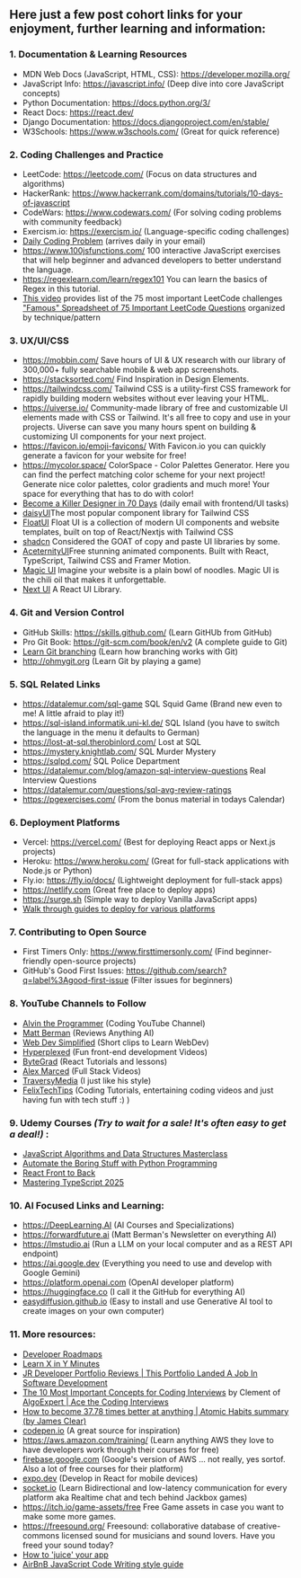## Here just a few post cohort links for your enjoyment, further learning and information:

### 1. Documentation & Learning Resources

- MDN Web Docs (JavaScript, HTML, CSS): https://developer.mozilla.org/
- JavaScript Info: https://javascript.info/ (Deep dive into core JavaScript concepts)
- Python Documentation: https://docs.python.org/3/
- React Docs: https://react.dev/
- Django Documentation: https://docs.djangoproject.com/en/stable/
- W3Schools: https://www.w3schools.com/ (Great for quick reference)

### 2. Coding Challenges and Practice

- LeetCode: https://leetcode.com/ (Focus on data structures and algorithms)
- HackerRank: https://www.hackerrank.com/domains/tutorials/10-days-of-javascript
- CodeWars: https://www.codewars.com/ (For solving coding problems with community feedback)
- Exercism.io: https://exercism.io/ (Language-specific coding challenges)
- [Daily Coding Problem](https://www.dailycodingproblem.com/) (arrives daily in your email)
- https://www.100jsfunctions.com/ 100 interactive JavaScript exercises that will help beginner and advanced developers to better understand the language.
- https://regexlearn.com/learn/regex101 You can learn the basics of Regex in this tutorial.
- [This video](https://www.youtube.com/watch?v=SVvr3ZjtjI8) provides list of the 75 most important LeetCode challenges
  ["Famous" Spreadsheet of 75 Important LeetCode Questions](https://docs.google.com/spreadsheets/d/1A2PaQKcdwO_lwxz9bAnxXnIQayCouZP6d-ENrBz_NXc/edit#gid=0) organized by technique/pattern

### 3. UX/UI/CSS

- https://mobbin.com/ Save hours of UI & UX research with our library of 300,000+ fully searchable mobile & web app screenshots.
- https://stacksorted.com/ Find Inspiration in Design Elements.
- https://tailwindcss.com/ Tailwind CSS is a utility-first CSS framework for rapidly building modern websites without ever leaving your HTML.
- https://uiverse.io/ Community-made library of free and customizable UI elements made with CSS or Tailwind. It's all free to copy and use in your projects. Uiverse can save you many hours spent on building & customizing UI components for your next project.
- https://favicon.io/emoji-favicons/ With Favicon.io you can quickly generate a favicon for your website for free!
- https://mycolor.space/ ColorSpace - Color Palettes Generator. Here you can find the perfect matching color scheme for your next project! Generate nice color palettes, color gradients and much more! Your space for everything that has to do with color!
- [Become a Killer Designer in 70 Days](https://www.radnolan.com/70rad)
  (daily email with frontend/UI tasks)
- [daisyUI](https://daisyui.com/)The most popular component library for Tailwind CSS
- [FloatUI](https://floatui.com/) Float UI is a collection of modern UI components and website templates, built on top of React/Nextjs with Tailwind CSS
- [shadcn](https://ui.shadcn.com) Considered the GOAT of copy and paste UI libraries by some. 
- [AceternityUI](https://ui.aceternity.com/)Free stunning animated components. Built with React, TypeScript, Tailwind CSS and Framer Motion.
- [Magic UI](https://designerup.co/) Imagine your website is a plain bowl of noodles. Magic UI is the chili oil that makes it unforgettable.
- [Next UI](https://www.heroui.com/) A React UI Library.

### 4. Git and Version Control

- GitHub Skills: https://skills.github.com/ (Learn GitHUb from GitHub)
- Pro Git Book: https://git-scm.com/book/en/v2 (A complete guide to Git)
- [Learn Git branching](https://learngitbranching.js.org/?locale=en_US) (Learn how branching works with Git)
- http://ohmygit.org (Learn Git by playing a game)

### 5. SQL Related Links
- https://datalemur.com/sql-game  SQL Squid Game (Brand new even to me! A little afraid to play it!)
- https://sql-island.informatik.uni-kl.de/ SQL Island (you have to switch the language in the menu it defaults to German)
- https://lost-at-sql.therobinlord.com/  Lost at SQL
- https://mystery.knightlab.com/ SQL Murder Mystery
- https://sqlpd.com/  SQL Police Department
- https://datalemur.com/blog/amazon-sql-interview-questions  Real Interview Questions
- https://datalemur.com/questions/sql-avg-review-ratings
- https://pgexercises.com/ (From the bonus material in todays Calendar)

### 6. Deployment Platforms

- Vercel: https://vercel.com/ (Best for deploying React apps or Next.js projects)
- Heroku: https://www.heroku.com/ (Great for full-stack applications with Node.js or Python)
- Fly.io: https://fly.io/docs/ (Lightweight deployment for full-stack apps)
- https://netlify.com (Great free place to deploy apps)
- https://surge.sh (Simple way to deploy Vanilla JavaScript apps)
- [Walk through guides to deploy for various platforms](https://deployit.surge.sh/)

### 7. Contributing to Open Source

- First Timers Only: https://www.firsttimersonly.com/ (Find beginner-friendly open-source projects)
- GitHub's Good First Issues: https://github.com/search?q=label%3Agood-first-issue (Filter issues for beginners)

### 8. YouTube Channels to Follow

- [Alvin the Programmer](https://www.youtube.com/@AlvintheProgrammer) (Coding YouTube Channel)
- [Matt Berman](https://www.youtube.com/@matthew_berman) (Reviews Anything AI)
- [Web Dev Simplified](https://www.youtube.com/@WebDevSimplified) (Short clips to Learn WebDev)
- [Hyperplexed](https://www.youtube.com/@Hyperplexed) (Fun front-end development Videos)
- [ByteGrad](https://www.youtube.com/@ByteGrad/videos) (React Tutorials and lessons)
- [Alex Marced](https://www.youtube.com/@AlexMercedCoder) (Full Stack Videos)
- [TraversyMedia](https://www.youtube.com/@TraversyMedia) (I just like his style)
- [FelixTechTips](https://www.youtube.com/user/FelixTechTips) (Coding Tutorials, entertaining coding videos and just having fun with tech stuff :)
  )

### 9. Udemy Courses <i>(Try to wait for a sale! It's often easy to get a deal!)</i> :

- [JavaScript Algorithms and Data Structures Masterclass](https://www.udemy.com/course/js-algorithms-and-data-structures-masterclass/?couponCode=24T1MT101824)
- [Automate the Boring Stuff with Python Programming](https://www.udemy.com/course/automate/?couponCode=24T1MT101824)
- [React Front to Back](https://www.udemy.com/course/react-front-to-back-2022/?couponCode=24T1MT101824)
- [Mastering TypeScript 2025](https://www.udemy.com/course/learn-typescript/?couponCode=24T1MT101824)

### 10. AI Focused Links and Learning:

- https://DeepLearning.AI (AI Courses and Specializations)
- https://forwardfuture.ai (Matt Berman's Newsletter on everything AI)
- https://lmstudio.ai (Run a LLM on your local computer and as a REST API endpoint)
- https://ai.google.dev (Everything you need to use and develop with Google Gemini)
- https://platform.openai.com (OpenAI developer platform)
- https://huggingface.co (I call it the GitHub for everything AI)
- [easydiffusion.github.io](https://easydiffusion.github.io) (Easy to install and use Generative AI tool to create images on your own computer)

### 11. More resources:

- [Developer Roadmaps](https://roadmap.sh)
- [Learn X in Y Minutes](https://learnxinyminutes.com/)
- [JR Developer Portfolio Reviews | This Portfolio Landed A Job In Software Development](https://www.youtube.com/watch?v=9lhltZf8lJI)
- [The 10 Most Important Concepts for Coding Interviews](https://www.youtube.com/watch?v=Ge0Udbws1kc) by Clement of [AlgoExpert | Ace the Coding Interviews](https://www.algoexpert.io/)
- [How to become 37.78 times better at anything | Atomic Habits summary (by James Clear)](https://docs.google.com/spreadsheets/d/1A2PaQKcdwO_lwxz9bAnxXnIQayCouZP6d-ENrBz_NXc/edit#gid=0)
- [codepen.io](https://codepen.io) (A great source for inspiration)
- https://aws.amazon.com/training/ (Learn anything AWS they love to have developers work through their courses for free)
- [firebase.google.com](https://firebase.google.com) (Google's version of AWS ... not really, yes sortof. Also a lot of free courses for their platform)
- [expo.dev](https://expo.dev) (Develop in React for mobile devices)
- [socket.io](https://socket.io) (Learn Bidirectional and low-latency communication for every platform aka Realtime chat and tech behind Jackbox games)
- https://itch.io/game-assets/free Free Game assets in case you want to make some more games.
- https://freesound.org/ Freesound: collaborative database of creative-commons licensed sound for musicians and sound lovers. Have you freed your sound today?
- [How to 'juice' your app](https://www.youtube.com/watch?v=Fy0aCDmgnxg)
- [AirBnB JavaScript Code Writing style guide](https://github.com/airbnb/javascript)
